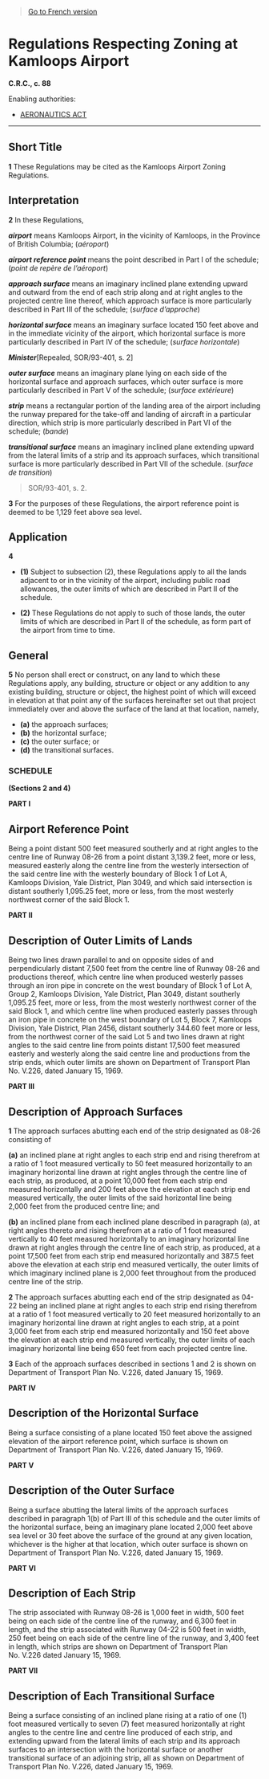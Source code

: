 > [Go to French version](/fr/Règlements/Codification%20des%20règlements%20du%20Canada/1-100/C.R.C.,%20ch.%2088.md)

# Regulations Respecting Zoning at Kamloops Airport

**C.R.C., c. 88**

Enabling authorities: 
- [AERONAUTICS ACT](/en/Acts/Revised%20Statutes%20of%20Canada/A/A-2.md)

----------



## Short Title


**1** These Regulations may be cited as the Kamloops Airport Zoning Regulations.




## Interpretation


**2** In these Regulations,

***airport*** means Kamloops Airport, in the vicinity of Kamloops, in the Province of British Columbia; (*aéroport*)

***airport reference point*** means the point described in Part I of the schedule; (*point de repère de l’aéroport*)

***approach surface*** means an imaginary inclined plane extending upward and outward from the end of each strip along and at right angles to the projected centre line thereof, which approach surface is more particularly described in Part III of the schedule; (*surface d’approche*)

***horizontal surface*** means an imaginary surface located 150 feet above and in the immediate vicinity of the airport, which horizontal surface is more particularly described in Part IV of the schedule; (*surface horizontale*)

***Minister***[Repealed, SOR/93-401, s. 2]

***outer surface*** means an imaginary plane lying on each side of the horizontal surface and approach surfaces, which outer surface is more particularly described in Part V of the schedule; (*surface extérieure*)

***strip*** means a rectangular portion of the landing area of the airport including the runway prepared for the take-off and landing of aircraft in a particular direction, which strip is more particularly described in Part VI of the schedule; (*bande*)

***transitional surface*** means an imaginary inclined plane extending upward from the lateral limits of a strip and its approach surfaces, which transitional surface is more particularly described in Part VII of the schedule. (*surface de transition*)
> SOR/93-401, s. 2.




**3** For the purposes of these Regulations, the airport reference point is deemed to be 1,129 feet above sea level.




## Application


**4** 

- **(1)** Subject to subsection (2), these Regulations apply to all the lands adjacent to or in the vicinity of the airport, including public road allowances, the outer limits of which are described in Part II of the schedule.

- **(2)** These Regulations do not apply to such of those lands, the outer limits of which are described in Part II of the schedule, as form part of the airport from time to time.




## General


**5** No person shall erect or construct, on any land to which these Regulations apply, any building, structure or object or any addition to any existing building, structure or object, the highest point of which will exceed in elevation at that point any of the surfaces hereinafter set out that project immediately over and above the surface of the land at that location, namely,
- **(a)** the approach surfaces;
- **(b)** the horizontal surface;
- **(c)** the outer surface; or
- **(d)** the transitional surfaces.




### **SCHEDULE** 
**(Sections 2 and 4)**

**PART I** 
## Airport Reference Point

Being a point distant 500 feet measured southerly and at right angles to the centre line of Runway 08-26 from a point distant 3,139.2 feet, more or less, measured easterly along the centre line from the westerly intersection of the said centre line with the westerly boundary of Block 1 of Lot A, Kamloops Division, Yale District, Plan 3049, and which said intersection is distant southerly 1,095.25 feet, more or less, from the most westerly northwest corner of the said Block 1.



**PART II** 
## Description of Outer Limits of Lands

Being two lines drawn parallel to and on opposite sides of and perpendicularly distant 7,500 feet from the centre line of Runway 08-26 and productions thereof, which centre line when produced westerly passes through an iron pipe in concrete on the west boundary of Block 1 of Lot A, Group 2, Kamloops Division, Yale District, Plan 3049, distant southerly 1,095.25 feet, more or less, from the most westerly northwest corner of the said Block 1, and which centre line when produced easterly passes through an iron pipe in concrete on the west boundary of Lot 5, Block 7, Kamloops Division, Yale District, Plan 2456, distant southerly 344.60 feet more or less, from the northwest corner of the said Lot 5 and two lines drawn at right angles to the said centre line from points distant 17,500 feet measured easterly and westerly along the said centre line and productions from the strip ends, which outer limits are shown on Department of Transport Plan No. V.226, dated January 15, 1969.



**PART III** 
## Description of Approach Surfaces

**1** The approach surfaces abutting each end of the strip designated as 08-26 consisting of

**(a)** an inclined plane at right angles to each strip end and rising therefrom at a ratio of 1 foot measured vertically to 50 feet measured horizontally to an imaginary horizontal line drawn at right angles through the centre line of each strip, as produced, at a point 10,000 feet from each strip end measured horizontally and 200 feet above the elevation at each strip end measured vertically, the outer limits of the said horizontal line being 2,000 feet from the produced centre line; and



**(b)** an inclined plane from each inclined plane described in paragraph (a), at right angles thereto and rising therefrom at a ratio of 1 foot measured vertically to 40 feet measured horizontally to an imaginary horizontal line drawn at right angles through the centre line of each strip, as produced, at a point 17,500 feet from each strip end measured horizontally and 387.5 feet above the elevation at each strip end measured vertically, the outer limits of which imaginary inclined plane is 2,000 feet throughout from the produced centre line of the strip.




**2** The approach surfaces abutting each end of the strip designated as 04-22 being an inclined plane at right angles to each strip end rising therefrom at a ratio of 1 foot measured vertically to 20 feet measured horizontally to an imaginary horizontal line drawn at right angles to each strip, at a point 3,000 feet from each strip end measured horizontally and 150 feet above the elevation at each strip end measured vertically, the outer limits of each imaginary horizontal line being 650 feet from each projected centre line.


**3** Each of the approach surfaces described in sections 1 and 2 is shown on Department of Transport Plan No. V.226, dated January 15, 1969.



**PART IV** 
## Description of the Horizontal Surface

Being a surface consisting of a plane located 150 feet above the assigned elevation of the airport reference point, which surface is shown on Department of Transport Plan No. V.226, dated January 15, 1969.



**PART V** 
## Description of the Outer Surface

Being a surface abutting the lateral limits of the approach surfaces described in paragraph 1(b) of Part III of this schedule and the outer limits of the horizontal surface, being an imaginary plane located 2,000 feet above sea level or 30 feet above the surface of the ground at any given location, whichever is the higher at that location, which outer surface is shown on Department of Transport Plan No. V.226, dated January 15, 1969.



**PART VI** 
## Description of Each Strip

The strip associated with Runway 08-26 is 1,000 feet in width, 500 feet being on each side of the centre line of the runway, and 6,300 feet in length, and the strip associated with Runway 04-22 is 500 feet in width, 250 feet being on each side of the centre line of the runway, and 3,400 feet in length, which strips are shown on Department of Transport Plan No. V.226 dated January 15, 1969.



**PART VII** 
## Description of Each Transitional Surface

Being a surface consisting of an inclined plane rising at a ratio of one (1) foot measured vertically to seven (7) feet measured horizontally at right angles to the centre line and centre line produced of each strip, and extending upward from the lateral limits of each strip and its approach surfaces to an intersection with the horizontal surface or another transitional surface of an adjoining strip, all as shown on Department of Transport Plan No. V.226, dated January 15, 1969.



